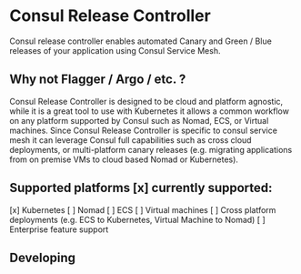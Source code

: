 # Consul Release Controller

Consul release controller enables automated Canary and Green / Blue releases of your application using Consul Service Mesh.

## Why not Flagger / Argo / etc. ?
Consul Release Controller is designed to be cloud and platform agnostic, while it is a great tool to use with Kubernetes it allows a common
workflow on any platform supported by Consul such as Nomad, ECS, or Virtual machines. Since Consul Release Controller is specific to consul
service mesh it can leverage Consul full capabilities such as cross cloud deployments, or multi-platform canary releases (e.g. migrating applications
from on premise VMs to cloud based Nomad or Kubernetes). 

## Supported platforms [x] currently supported:
[x] Kubernetes
[ ] Nomad
[ ] ECS
[ ] Virtual machines
[ ] Cross platform deployments (e.g. ECS to Kubernetes, Virtual Machine to Nomad) 
[ ] Enterprise feature support

## Developing